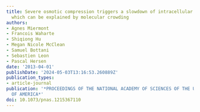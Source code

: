 ```yaml
---
title: Severe osmotic compression triggers a slowdown of intracellular signaling,
  which can be explained by molecular crowding
authors:
- Agnes Miermont
- Francois Waharte
- Shiqiong Hu
- Megan Nicole McClean
- Samuel Bottani
- Sebastien Leon
- Pascal Hersen
date: '2013-04-01'
publishDate: '2024-05-03T13:16:53.260889Z'
publication_types:
- article-journal
publication: '*PROCEEDINGS OF THE NATIONAL ACADEMY OF SCIENCES OF THE UNITED STATES
  OF AMERICA*'
doi: 10.1073/pnas.1215367110
---
```

